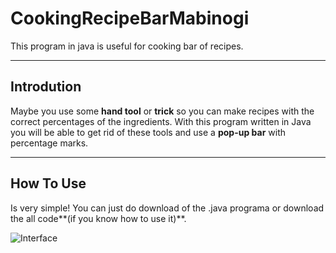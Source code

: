 # CookingRecipeBarMabinogi

This program in java is useful for cooking bar of recipes.

---

## Introdution

Maybe you use some **hand tool** or **trick** so you can make recipes with the correct percentages of the ingredients. With this program written in Java you will be able to get rid of these tools and use a **pop-up bar** with percentage marks.

---

## How To Use

Is very simple!
You can just do download of the .java programa or download the all code**(if you know how to use it)**.

![Interface](https://github.com/danknightt/justimagens/blob/main/interface.png)
